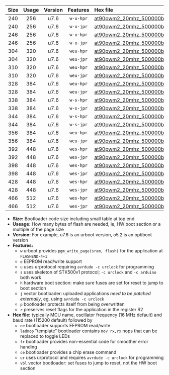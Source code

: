 |Size|Usage|Version|Features|Hex file|
|:-:|:-:|:-:|:-:|:--|
|240|256|u7.6|`w-u-hpr`|[at90pwm2_20mhz_500000bps_ur.hex](https://raw.githubusercontent.com/stefanrueger/urboot/main//at90pwm2_20mhz_500000bps_ur.hex)|
|240|256|u7.6|`w-u-jpr`|[at90pwm2_20mhz_500000bps_ur_vbl.hex](https://raw.githubusercontent.com/stefanrueger/urboot/main//at90pwm2_20mhz_500000bps_ur_vbl.hex)|
|246|256|u7.6|`w-u-hpr`|[at90pwm2_20mhz_500000bps_lednop_ur.hex](https://raw.githubusercontent.com/stefanrueger/urboot/main//at90pwm2_20mhz_500000bps_lednop_ur.hex)|
|246|256|u7.6|`w-u-jpr`|[at90pwm2_20mhz_500000bps_lednop_ur_vbl.hex](https://raw.githubusercontent.com/stefanrueger/urboot/main//at90pwm2_20mhz_500000bps_lednop_ur_vbl.hex)|
|304|320|u7.6|`weu-hpr`|[at90pwm2_20mhz_500000bps_ee_ur.hex](https://raw.githubusercontent.com/stefanrueger/urboot/main//at90pwm2_20mhz_500000bps_ee_ur.hex)|
|304|320|u7.6|`weu-jpr`|[at90pwm2_20mhz_500000bps_ee_ur_vbl.hex](https://raw.githubusercontent.com/stefanrueger/urboot/main//at90pwm2_20mhz_500000bps_ee_ur_vbl.hex)|
|310|320|u7.6|`weu-hpr`|[at90pwm2_20mhz_500000bps_ee_lednop_ur.hex](https://raw.githubusercontent.com/stefanrueger/urboot/main//at90pwm2_20mhz_500000bps_ee_lednop_ur.hex)|
|310|320|u7.6|`weu-jpr`|[at90pwm2_20mhz_500000bps_ee_lednop_ur_vbl.hex](https://raw.githubusercontent.com/stefanrueger/urboot/main//at90pwm2_20mhz_500000bps_ee_lednop_ur_vbl.hex)|
|328|384|u7.6|`weu-hpr`|[at90pwm2_20mhz_500000bps_ee_lednop_fr_ur.hex](https://raw.githubusercontent.com/stefanrueger/urboot/main//at90pwm2_20mhz_500000bps_ee_lednop_fr_ur.hex)|
|328|384|u7.6|`weu-jpr`|[at90pwm2_20mhz_500000bps_ee_lednop_fr_ur_vbl.hex](https://raw.githubusercontent.com/stefanrueger/urboot/main//at90pwm2_20mhz_500000bps_ee_lednop_fr_ur_vbl.hex)|
|338|384|u7.6|`w-s-hpr`|[at90pwm2_20mhz_500000bps.hex](https://raw.githubusercontent.com/stefanrueger/urboot/main//at90pwm2_20mhz_500000bps.hex)|
|338|384|u7.6|`w-s-jpr`|[at90pwm2_20mhz_500000bps_vbl.hex](https://raw.githubusercontent.com/stefanrueger/urboot/main//at90pwm2_20mhz_500000bps_vbl.hex)|
|344|384|u7.6|`w-s-hpr`|[at90pwm2_20mhz_500000bps_lednop.hex](https://raw.githubusercontent.com/stefanrueger/urboot/main//at90pwm2_20mhz_500000bps_lednop.hex)|
|344|384|u7.6|`w-s-jpr`|[at90pwm2_20mhz_500000bps_lednop_vbl.hex](https://raw.githubusercontent.com/stefanrueger/urboot/main//at90pwm2_20mhz_500000bps_lednop_vbl.hex)|
|356|384|u7.6|`weu-hpr`|[at90pwm2_20mhz_500000bps_ee_lednop_fr_ce_ur.hex](https://raw.githubusercontent.com/stefanrueger/urboot/main//at90pwm2_20mhz_500000bps_ee_lednop_fr_ce_ur.hex)|
|356|384|u7.6|`weu-jpr`|[at90pwm2_20mhz_500000bps_ee_lednop_fr_ce_ur_vbl.hex](https://raw.githubusercontent.com/stefanrueger/urboot/main//at90pwm2_20mhz_500000bps_ee_lednop_fr_ce_ur_vbl.hex)|
|392|448|u7.6|`wes-hpr`|[at90pwm2_20mhz_500000bps_ee.hex](https://raw.githubusercontent.com/stefanrueger/urboot/main//at90pwm2_20mhz_500000bps_ee.hex)|
|392|448|u7.6|`wes-jpr`|[at90pwm2_20mhz_500000bps_ee_vbl.hex](https://raw.githubusercontent.com/stefanrueger/urboot/main//at90pwm2_20mhz_500000bps_ee_vbl.hex)|
|398|448|u7.6|`wes-hpr`|[at90pwm2_20mhz_500000bps_ee_lednop.hex](https://raw.githubusercontent.com/stefanrueger/urboot/main//at90pwm2_20mhz_500000bps_ee_lednop.hex)|
|398|448|u7.6|`wes-jpr`|[at90pwm2_20mhz_500000bps_ee_lednop_vbl.hex](https://raw.githubusercontent.com/stefanrueger/urboot/main//at90pwm2_20mhz_500000bps_ee_lednop_vbl.hex)|
|428|448|u7.6|`wes-hpr`|[at90pwm2_20mhz_500000bps_ee_lednop_fr.hex](https://raw.githubusercontent.com/stefanrueger/urboot/main//at90pwm2_20mhz_500000bps_ee_lednop_fr.hex)|
|428|448|u7.6|`wes-jpr`|[at90pwm2_20mhz_500000bps_ee_lednop_fr_vbl.hex](https://raw.githubusercontent.com/stefanrueger/urboot/main//at90pwm2_20mhz_500000bps_ee_lednop_fr_vbl.hex)|
|466|512|u7.6|`wes-hpr`|[at90pwm2_20mhz_500000bps_ee_lednop_fr_ce.hex](https://raw.githubusercontent.com/stefanrueger/urboot/main//at90pwm2_20mhz_500000bps_ee_lednop_fr_ce.hex)|
|466|512|u7.6|`wes-jpr`|[at90pwm2_20mhz_500000bps_ee_lednop_fr_ce_vbl.hex](https://raw.githubusercontent.com/stefanrueger/urboot/main//at90pwm2_20mhz_500000bps_ee_lednop_fr_ce_vbl.hex)|

- **Size:** Bootloader code size including small table at top end
- **Useage:** How many bytes of flash are needed, ie, HW boot section or a multiple of the page size
- **Version:** For example, u7.6 is an urboot version, o5.2 is an optiboot version
- **Features:**
  + `w` urboot provides `pgm_write_page(sram, flash)` for the application at `FLASHEND-4+1`
  + `e` EEPROM read/write support
  + `u` uses urprotocol requiring `avrdude -c urclock` for programming
  + `s` uses skeleton of STK500v1 protocol; `-c urclock` and `-c arduino` both work
  + `h` hardware boot section: make sure fuses are set for reset to jump to boot section
  + `j` vector bootloader: uploaded applications *need to be patched externally*, eg, using `avrdude -c urclock`
  + `p` bootloader protects itself from being overwritten
  + `r` preserves reset flags for the application in the register R2
- **Hex file:** typically MCU name, oscillator frequency (16 MHz default) and baud rate (115200 default) followed by
  + `ee` bootloader supports EEPROM read/write
  + `lednop` "template" bootloader contains `mov rx,rx` nops that can be replaced to toggle LEDs
  + `fr` bootloader provides non-essential code for smoother error handing
  + `ce` bootloader provides a chip erase command
  + `ur` uses urprotocol and requires `avrdude -c urclock` for programming
  + `vbl` vector bootloader: set fuses to jump to reset, not the HW boot section
